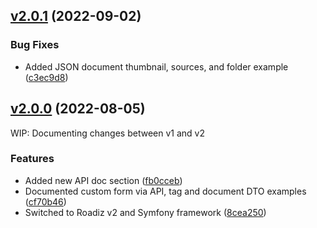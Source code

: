 ## [v2.0.1](https://github.com/roadiz/docs/compare/v2.0.0...v2.0.1) (2022-09-02)

### Bug Fixes

* Added JSON document thumbnail, sources, and folder example ([c3ec9d8](https://github.com/roadiz/docs/commit/c3ec9d8fd59199f928197a911b559f390ce5b975))

## [v2.0.0](https://github.com/roadiz/docs/compare/v1.7.0...v2.0.0) (2022-08-05)

WIP: Documenting changes between v1 and v2

### Features

* Added new API doc section ([fb0cceb](https://github.com/roadiz/docs/commit/fb0ccebcfdacbc22ca0210ea16c44d39d87d811e))
* Documented custom form via API, tag and document DTO examples ([cf70b46](https://github.com/roadiz/docs/commit/cf70b460996334892108fea82df1a59e15147c53))
* Switched to Roadiz v2 and Symfony framework ([8cea250](https://github.com/roadiz/docs/commit/8cea250060d86ca406c93904f1e6d669646276b1))

